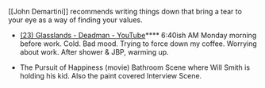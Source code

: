 [[John Demartini]] recommends writing things down that bring a tear to your eye as a way of finding your values.

- [(23) Glasslands - Deadman - YouTube](https://www.youtube.com/watch?v=xLX60qcFQX4)****
6:40ish AM Monday morning before work. Cold. Bad mood. Trying to force down my coffee. Worrying about work. After shower & JBP, warming up.

- The Pursuit of Happiness (movie) Bathroom Scene where Will Smith is holding his kid. Also the paint covered Interview Scene.